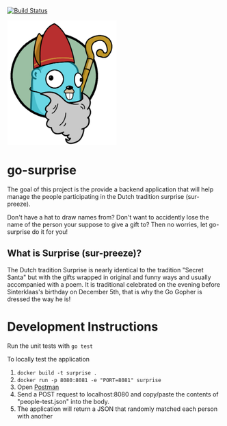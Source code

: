 [![Build Status](https://travis-ci.com/BattleBas/go-surprise.svg?branch=master)](https://travis-ci.com/BattleBas/go-surprise)

<img src="https://raw.githubusercontent.com/BattleBas/go-surprise/master/assets/surprise_logo.png" width="256">

# go-surprise
The goal of this project is the provide a backend application that will help
manage the people participating in the Dutch tradition surprise (sur-preeze).

Don't have a hat to draw names from? Don't want to accidently lose the name of the person your suppose to give a gift to? Then no worries, let go-surprise do it for you!

## What is Surprise (sur-preeze)?
The Dutch tradition Surprise is nearly identical to the tradition "Secret Santa" but with the gifts wrapped in original and funny ways and usually accompanied with a poem. It is traditional celebrated on the evening before Sinterklaas's birthday on December 5th, that is why the Go Gopher is dressed the way he is!

# Development Instructions

Run the unit tests with `go test`

To locally test the application
1. `docker build -t surprise .`
2. `docker run -p 8080:8081 -e "PORT=8081" surprise`
3. Open [Postman](https://www.getpostman.com/)
4. Send a POST request to localhost:8080 and copy/paste the contents of "people-test.json" into the body.
5. The application will return a JSON that randomly matched each person with another
